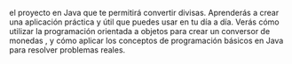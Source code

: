 el proyecto en Java que te permitirá convertir divisas. Aprenderás a crear una aplicación práctica y útil que puedes usar en tu día a día. Verás cómo utilizar la programación orientada a objetos para crear un conversor de monedas , y cómo aplicar los conceptos de programación básicos en Java para resolver problemas reales. 

